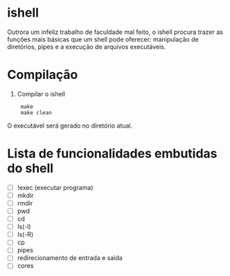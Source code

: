 ishell
======

Outrora um infeliz trabalho de faculdade mal feito, o ishell procura trazer as funções mais básicas que um shell pode oferecer: manipulação de diretórios, pipes e a execução de arquivos executáveis.

Compilação
==========

1. Compilar o ishell

        make
        make clean
        
O executável será gerado no diretório atual.

Lista de funcionalidades embutidas do shell
================
- [ ] !exec (executar programa)
- [ ] mkdir
- [ ] rmdir
- [ ] pwd
- [ ] cd
- [ ] ls(-l)
- [ ] ls(-R)
- [ ] cp
- [ ] pipes
- [ ] redirecionamento de entrada e saída
- [ ] cores
